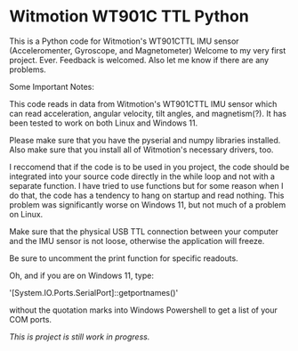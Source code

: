 # Witmotion WT901C TTL Python
This is a Python code for Witmotion's WT901CTTL IMU sensor (Acceleromenter, Gyroscope, and Magnetometer)
Welcome to my very first project. Ever. Feedback is welcomed. Also let me know if there are any problems. 

Some Important Notes:

This code reads in data from Witmotion's WT901CTTL IMU sensor which can read acceleration, angular velocity, tilt angles, and magnetism(?). It has been tested to work on both Linux and Windows 11.

Please make sure that you have the pyserial and numpy libraries installed. Also make sure that you install all of Witmotion's necessary drivers, too.

I reccomend that if the code is to be used in you project, the code should be integrated into your source code directly in the while loop and not with a separate function. I have tried to use functions but for some reason when I do that, the code has a tendency to hang on startup and read nothing. This problem was significantly worse on Windows 11, but not much of a problem on Linux.

Make sure that the physical USB TTL connection between your computer and the IMU sensor is not loose, otherwise the application will freeze.

Be sure to uncomment the print function for specific readouts.


Oh, and if you are on Windows 11, type:

'[System.IO.Ports.SerialPort]::getportnames()'

without the quotation marks into Windows Powershell to get a list of your COM ports.


*This is project is still work in progress.*
